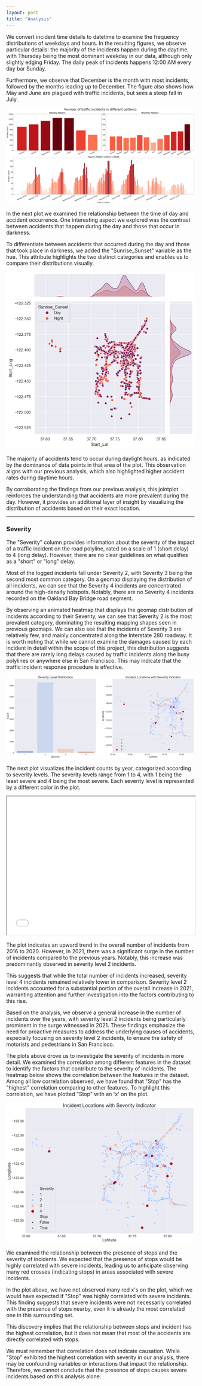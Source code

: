 ```yaml
---
layout: post
title: "Analysis"
---
```


We convert incident time details to datetime to examine the frequency distributions of weekdays and hours. In the resulting figures, we observe particular details: the majority of the incidents happen during the daytime, with Thursday being the most dominant weekday in our data, although only slightly edging Friday. The daily peak of incidents happens 12:00 AM every day bar Sunday.

Furthermore, we observe that December is the month with most incidents, followed by the months leading up to December. The figure also shows how May and June are plagued with traffic incidents, but sees a steep fall in July.

<img src="assets/images/datetime_1.png" alt="datetime_1">

In the next plot we examined the relationship between the time of day and accident occurrence. One interesting aspect we explored was the contrast between accidents that happen during the day and those that occur in darkness.

To differentiate between accidents that occurred during the day and those that took place in darkness, we added the "Sunrise_Sunset" variable as the hue. This attribute highlights the two distinct categories and enables us to compare their distributions visually.

<img src="assets/images/datetime_2.png" alt="datetime_2">

The majority of accidents tend to occur during daylight hours, as indicated by the dominance of data points in that area of the plot. This observation aligns with our previous analysis, which also highlighted higher accident rates during daytime hours.

By corroborating the findings from our previous analysis, this jointplot reinforces the understanding that accidents are more prevalent during the day. However, it provides an additional layer of insight by visualizing the distribution of accidents based on their exact location.

<hr class="page-content-divider">

<h3>Severity</h3>

The "Severity" column provides information about the severity of the impact of a traffic incident on the road polyline, rated on a scale of 1 (short delay) to 4 (long delay). However, there are no clear guidelines on what qualifies as a "short" or "long" delay.

Most of the logged incidents fall under Severity 2, with Severity 3 being the second most common category. On a geomap displaying the distribution of all incidents, we can see that the Severity 4 incidents are concentrated around the high-density hotspots. Notably, there are no Severity 4 incidents recorded on the Oakland Bay Bridge road segment.

By observing an animated heatmap that displays the geomap distribution of incidents according to their Severity, we can see that Severity 2 is the most prevalent category, dominating the resulting mapping shapes seen in previous geomaps. We can also see that the incidents of Severity 3 are relatively few, and mainly concentrated along the Interstate 280 roadway. It is worth noting that while we cannot examine the damages caused by each incident in detail within the scope of this project, this distribution suggests that there are rarely long delays caused by traffic incidents along the busy polylines or anywhere else in San Francisco. This may indicate that the traffic incident response procedure is effective.

<img src="assets/images/severity_1.png" alt="severity">

The next plot visualizes the incident counts by year, categorized according to severity levels. The severity levels range from 1 to 4, with 1 being the least severe and 4 being the most severe. Each severity level is represented by a different color in the plot.

<iframe src="html_plots/severity_bokeh.html" width="100%" height="370"></iframe>

The plot indicates an upward trend in the overall number of incidents from 2016 to 2020. However, in 2021, there was a significant surge in the number of incidents compared to the previous years. Notably, this increase was predominantly observed in severity level 2 incidents.

This suggests that while the total number of incidents increased, severity level 4 incidents remained relatively lower in comparison. Severity level 2 incidents accounted for a substantial portion of the overall increase in 2021, warranting attention and further investigation into the factors contributing to this rise.

Based on the analysis, we observe a general increase in the number of incidents over the years, with severity level 2 incidents being particularly prominent in the surge witnessed in 2021. These findings emphasize the need for proactive measures to address the underlying causes of accidents, especially focusing on severity level 2 incidents, to ensure the safety of motorists and pedestrians in San Francisco.

The plots above drove us to investigate the severity of incidents in more detail. We examined the correlation among different features in the dataset to identify the factors that contribute to the severity of incidents. The heatmap below shows the correlation between the features in the dataset. Among all low correlation observed, we have found that "Stop" has the "highest" correlation comparing to other features. To highlight this correlation, we have plotted "Stop" with an 'x' on the plot.

<img src="assets/images/severity_indicator.png" alt="severity_2">

We examined the relationship between the presence of stops and the severity of incidents. We expected that the presence of stops would be highly correlated with severe incidents, leading us to anticipate observing many red crosses (indicating stops) in areas associated with severe incidents.

In the plot above, we have not observed many red x's on the plot, which we would have expected if "Stop" was highly correlated with severe incidents. This finding suggests that severe incidents were not necessarily correlated with the presence of stops nearby, even it is already the most correlated one in this surrounding set.

This discovery implies that the relationship between stops and incident has the highest correlation, but it does not mean that most of the accidents are directly correlated with stops.

We must remember that correlation does not indicate causation. While "Stop" exhibited the highest correlation with severity in our analysis, there may be confounding variables or interactions that impact the relationship. Therefore, we cannot conclude that the presence of stops causes severe incidents based on this analysis alone.